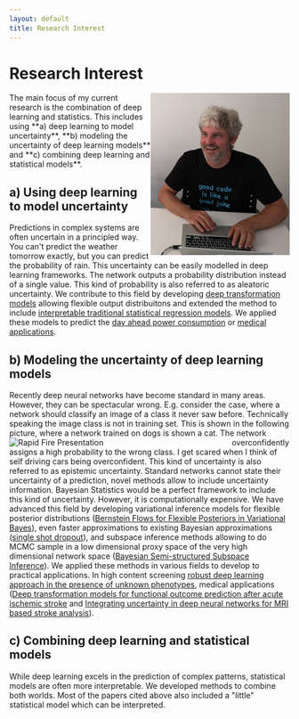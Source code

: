 ```yaml
---
layout: default
title: Research Interest
---
```



# Research Interest
<div style="text-align: right;">
    <img src="../imgs/Oliver_Elvis.jpg" alt="image" style="float: right;" width="250" class="profile-photo2">
</div>
The main focus of my current research is the combination of deep learning and statistics. 
This includes using **a) deep learning to model uncertainty**, **b) modeling the uncertainty of deep learning models** and **c) combining deep learning and statistical models**.  

## a) Using deep learning to model uncertainty
Predictions in complex systems are often uncertain in a principled way. You can't predict the weather tomorrow exactly, but you can predict the probability of rain. This uncertainty can be easily modelled in deep learning frameworks. The network outputs a probability distribution instead of a single value. This kind of probability is also referred to as aleatoric uncertainty. We contribute to this field by developing [deep transformation models](https://scholar.google.ch/citations?view_op=view_citation&hl=de&user=T8hH3TMnFPwC&sortby=pubdate&citation_for_view=T8hH3TMnFPwC:mB3voiENLucC) allowing flexible output distribuitons and extended the method to include [interpretable traditional statistical regression models](https://www.sciencedirect.com/science/article/abs/pii/S003132032100443X). We applied these models to predict the [day ahead power consumption](https://ieeexplore.ieee.org/abstract/document/10066318) or [medical applications](https://onlinelibrary.wiley.com/doi/abs/10.1002/bimj.202100379). 

## b) Modeling the uncertainty of deep learning models
Recently deep neural networks have become standard in many areas. However, they can be spectacular wrong. 
E.g. consider the case, where a network should classify an image of a class it never saw before. Technically speaking the image class is not in training set. This is shown in the following picture, where a network trained on dogs is shown a cat. 
<img src="../imgs/Rapid_Fire_Presentation_v2.jpg" alt="Rapid Fire Presentation" width="400" style="float:left;">  The network overconfidently assigns a high probability to the wrong class. I get scared when I think of self driving cars being overconfident. This kind of uncertainty is also referred to as epistemic uncertainty. Standard networks cannot state their uncertainty of a prediction, novel methods allow to include uncertainty information. Bayesian Statistics would be a perfect framework to include this kind of uncertainty. However, it is computationally expensive. We have advanced this field by developing variational inference models for flexible posterior distributions ([Bernstein Flows for Flexible Posteriors in Variational Bayes](https://arxiv.org/abs/2202.05650)), even faster approximations to existing Bayesian approximations ([single shot dropout](https://arxiv.org/abs/2308.12785)), and subspace inference methods allowing to do MCMC sample in a low dimensional proxy space of the very high dimensional network space ([Bayesian Semi-structured Subspace Inference](https://scholar.google.ch/citations?view_op=view_citation&hl=de&user=T8hH3TMnFPwC&sortby=pubdate&citation_for_view=T8hH3TMnFPwC:D03iK_w7-QYC)). We applied these methods in various fields to develop to practical applications. In high content screening [robust deep learning approach in the presence of unknown phenotypes](https://www.liebertpub.com/doi/10.1089/adt.2018.859), medical applications ([Deep transformation models for functional outcome prediction after acute ischemic stroke](https://onlinelibrary.wiley.com/doi/abs/10.1002/bimj.202100379) and [Integrating uncertainty in deep neural networks for MRI based stroke analysis](https://www.sciencedirect.com/science/article/abs/pii/S1361841520301547)). 

## c) Combining deep learning and statistical models
While deep learning excels in the prediction of complex patterns, statistical models are often more interpretable. We developed methods to combine both worlds. Most of the papers cited above also included a "little" statistical model which can be interpreted. 

<!-- ## Book on probabilistic deep learning
To foster the wider application of these methods, we also wrote a [book on probabilistic deep learning](https://www.manning.com/books/probabilistic-deep-learning-with-python). The book is a practical guide to the application of probabilistic deep learning models. The notebooks are freely available [here](https://tensorchiefs.github.io/dl_book/).

<div style="text-align: left;">
    <img src="imgs/probabilistic.png" alt="Probabilistic Image" style="left;" height="200">
</div>  -->
